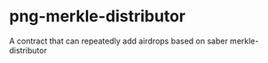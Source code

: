 # png-merkle-distributor
A contract that can repeatedly add airdrops based on saber merkle-distributor
